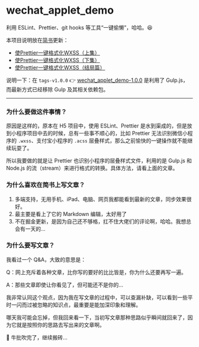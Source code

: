# wechat_applet_demo

利用 ESLint、Prettier、git hooks 等工具“一键偷懒”，哈哈。😆

本项目说明放在[简书](https://www.jianshu.com/u/f4dac74bd955)更新：

* [使Prettier一键格式化WXSS（上集）](https://www.jianshu.com/p/5ab7b4b48964)
* [使Prettier一键格式化WXSS（下集）](https://www.jianshu.com/p/0f7ba22d18cd)
* [使Prettier一键格式化WXSS（结局篇）](https://www.jianshu.com/p/553cef04e262)

说明一下：在 `tags-v1.0.0` 👉 [wechat_applet_demo-1.0.0](https://github.com/toFrankie/wechat_applet_demo/releases/tag/v1.0.0) 是利用了 Gulp.js，而最新方式已经移除 Gulp 及其相关依赖包。

<hr/>

### 为什么要做这件事情？

原因是这样的，原本在 H5 项目中，使用 ESLint、Prettier 是水到渠成的，但是放到小程序项目中去的时候，总有一些事不顺心的，比如 Prettier 无法识别微信小程序的 `.wxss`、支付宝小程序的 `.acss` 层叠样式，那么之前愉快的一键操作就不能继续玩耍了。

所以我要做的就是让 Prettier 也识别小程序的层叠样式文件，利用的是 Gulp.js 和 Node.js 的流（stream）来进行格式的转换。具体方法，请看上面的文章。

### 为什么喜欢在简书上写文章？

1. 多端支持，无用手机、iPad、电脑、网页我都能看到最新的文章，同步效果很好。
2. 最主要是看上了它的 Markdown 编辑，太好用了
3. 不在掘金更新，是因为自己还不够格，扛不住大佬们的评论啊，哈哈。我想总会有一天的...

### 为什么要写文章？

我看过一个 Q&A，大致的意思是：

Q：网上充斥着各种文章，比你写的要好的比比皆是，你为什么还要再写一遍。

A：那些文章即使让你看见了，但可能还不是你的...

我非常认同这个观点，因为我在写文章的过程中，可以查漏补缺，可以看到一些平时一闪而过被忽略的知识点，最重要是能加深印象和理解。

哪天我可能会忘掉，但我回来看一下，当初写文章那种思路似乎瞬间就回来了，因为它就是按照你的思路去写出来的文章啊。

🎉 牛批吹完了，继续搬砖...